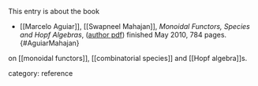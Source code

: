 
This entry is about the book

* [[Marcelo Aguiar]], [[Swapneel Mahajan]], _Monoidal Functors, Species and Hopf Algebras_, ([author pdf](http://www.math.cornell.edu/~maguiar/a.pdf)) finished May 2010, 784 pages.
{#AguiarMahajan}


on [[monoidal functors]], [[combinatorial species]] and [[Hopf algebra]]s.

category: reference
